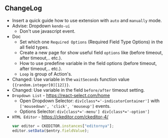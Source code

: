 ## ChangeLog

- Insert a quick guide how to use extension with `auto` and `manually` mode.
- Advise: Dropdown `kendo-ui`
  - Don't use javascript event.
- Doc
  - Set which one `Required Options` (Required Field Type Options) in the all field types.
  - Create a new page for show useful field `options` like (before timeout, after timeout,.. etc.).
  - How to use predefine variable in the field options (before timeout, after timeout,.. etc.).
  - `Loop` is group of Action's.
- Changed: Use variable in the `waitSeconds` function value `{{random.integer[0][12]}}`.
- Changed: Use variable in the field `before/after` timeout setting.
- `Dropdown List` - https://react-select.com/home
  - Open Dropdown Selector: `div[class*='-indicatorContainer']` with `['mousedown', 'click', 'mouseup']` events.
  - Options Selector: `div[class*='-menu'] div[class*='-option']`
- `HTML Editor` - https://ckeditor.com/ckeditor-4/
  ```js
  var editor = CKEDITOR.instances["editornya"];
  editor.setData($entry.fieldValue);
  ```